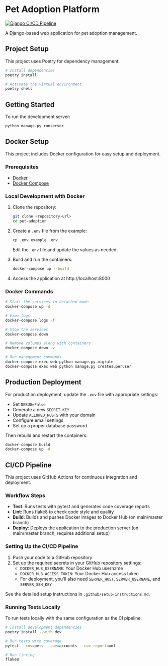 # Pet Adoption Platform

[![Django CI/CD Pipeline](https://github.com/yourusername/Pet-Adoption-Platform/actions/workflows/django-ci.yml/badge.svg)](https://github.com/yourusername/Pet-Adoption-Platform/actions/workflows/django-ci.yml)

A Django-based web application for pet adoption management.

## Project Setup

This project uses Poetry for dependency management:

```bash
# Install dependencies
poetry install

# Activate the virtual environment
poetry shell
```

## Getting Started

To run the development server:

```bash
python manage.py runserver
```

## Docker Setup

This project includes Docker configuration for easy setup and deployment.

### Prerequisites

- [Docker](https://docs.docker.com/get-docker/)
- [Docker Compose](https://docs.docker.com/compose/install/)

### Local Development with Docker

1. Clone the repository:
   ```bash
   git clone <repository-url>
   cd pet-adoption
   ```

2. Create a `.env` file from the example:
   ```bash
   cp .env.example .env
   ```
   
   Edit the `.env` file and update the values as needed.

3. Build and run the containers:
   ```bash
   docker-compose up --build
   ```

4. Access the application at http://localhost:8000

### Docker Commands

```bash
# Start the services in detached mode
docker-compose up -d

# View logs
docker-compose logs -f

# Stop the services
docker-compose down

# Remove volumes along with containers
docker-compose down -v

# Run management commands
docker-compose exec web python manage.py migrate
docker-compose exec web python manage.py createsuperuser
```

## Production Deployment

For production deployment, update the `.env` file with appropriate settings:

- Set `DEBUG=False`
- Generate a new `SECRET_KEY`
- Update `ALLOWED_HOSTS` with your domain
- Configure email settings
- Set up a proper database password

Then rebuild and restart the containers:

```bash
docker-compose build
docker-compose up -d
```

## CI/CD Pipeline

This project uses GitHub Actions for continuous integration and deployment.

### Workflow Steps

- **Test**: Runs tests with pytest and generates code coverage reports
- **Lint**: Runs flake8 to check code style and quality
- **Build**: Builds and pushes Docker images to Docker Hub (on main/master branch)
- **Deploy**: Deploys the application to the production server (on main/master branch, requires additional setup)

### Setting Up the CI/CD Pipeline

1. Push your code to a GitHub repository
2. Set up the required secrets in your GitHub repository settings:
   - `DOCKER_HUB_USERNAME`: Your Docker Hub username
   - `DOCKER_HUB_ACCESS_TOKEN`: Your Docker Hub access token
   - For deployment, you'll also need `SERVER_HOST`, `SERVER_USERNAME`, and `SERVER_SSH_KEY`

See the detailed setup instructions in `.github/setup-instructions.md`.

### Running Tests Locally

To run tests locally with the same configuration as the CI pipeline:

```bash
# Install development dependencies
poetry install --with dev

# Run tests with coverage
pytest --cov=pets --cov=accounts --cov-report=xml

# Run linting
flake8
``` 
